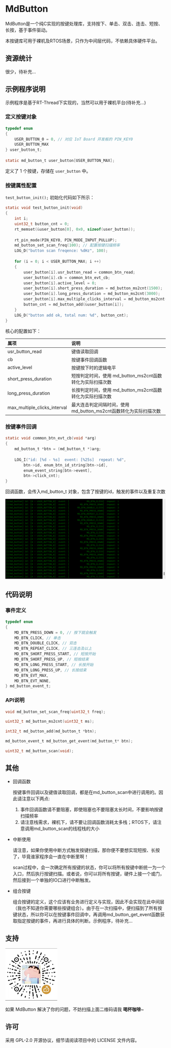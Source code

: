 # MdButton

MdButton是一个纯C实现的按键处理库，支持按下、单击、双击、连击、短按、长按，基于事件驱动。

本按键库可用于裸机及RTOS场景，只作为中间层代码，不依赖具体硬件平台。

## 资源统计

很少，待补充...

## 示例程序说明

示例程序是基于RT-Thread下实现的，当然可以用于裸机平台(待补充...)

### 定义按键对象

```C
typedef enum
{
    USER_BUTTON_0 = 0, // 对应 IoT Board 开发板的 PIN_KEY0
    USER_BUTTON_MAX
} user_button_t;

static md_button_t user_button[USER_BUTTON_MAX];
```

定义了 1 个按键，存储在 `user_button` 中。

### 按键属性配置

`test_button_init();` 初始化代码如下所示：

```C
static void test_button_init(void)
{
    int i;
    uint32_t button_cnt = 0;
    rt_memset(&user_button[0], 0x0, sizeof(user_button));

    rt_pin_mode(PIN_KEY0, PIN_MODE_INPUT_PULLUP);
    md_button_set_scan_freq(100); // 配置按键扫描频率
    LOG_D("button scan freqence: %dHz", 100);

    for (i = 0; i < USER_BUTTON_MAX; i ++)
    {
        user_button[i].usr_button_read = common_btn_read;
        user_button[i].cb = common_btn_evt_cb;
        user_button[i].active_level = 0;
        user_button[i].short_press_duration = md_button_ms2cnt(1500);
        user_button[i].long_press_duration = md_button_ms2cnt(3000);
        user_button[i].max_multiple_clicks_interval = md_button_ms2cnt(200);
        button_cnt = md_button_add(&user_button[i]);
    }
    LOG_D("button add ok, total num: %d", button_cnt);
}
```

核心的配置如下：

|属项|说明|
| :---- | :----|
| usr_button_read | 键值读取回调 |
| cb | 按键事件回调函数 |
| active_level | 按键按下时的逻辑电平 |
| short_press_duration | 短按判定时间，使用 md_button_ms2cnt函数转化为实际扫描次数 |
| long_press_duration | 长按判定时间，使用 md_button_ms2cnt函数转化为实际扫描次数 |
| max_multiple_clicks_interval | 最大连击判定间隔时间，使用 md_button_ms2cnt函数转化为实际扫描次数 |

### 按键事件回调

```C
static void common_btn_evt_cb(void *arg)
{
    md_button_t *btn = (md_button_t *)arg;

    LOG_I("id: [%d - %s]  event: [%25s]  repeat: %d", 
        btn->id, enum_btn_id_string[btn->id],
        enum_event_string[btn->event],
        btn->click_cnt);
}
```

回调函数，会传入md_button_t 对象，包含了按键的id，触发的事件以及重复次数

![image-20230323000838721](figures\按键事件回调.png)

## 代码说明

### 事件定义

```C
typedef enum
{
    MD_BTN_PRESS_DOWN = 0, // 按下就会触发
    MD_BTN_CLICK, // 单击
    MD_BTN_DOUBLE_CLICK, // 双击
    MD_BTN_REPEAT_CLICK, // 三连击及以上
    MD_BTN_SHORT_PRESS_START, // 短按开始
    MD_BTN_SHORT_PRESS_UP, // 短按结束
    MD_BTN_LONG_PRESS_START, // 长按开始
    MD_BTN_LONG_PRESS_UP, // 长按结束
    MD_BTN_EVT_MAX,
    MD_BTN_EVT_NONE,
} md_button_event_t;
```

### API说明

```C
void md_button_set_scan_freq(uint32_t freq);
```

```c
uint32_t md_button_ms2cnt(uint32_t ms);
```

```c
int32_t md_button_add(md_button_t *btn);
```

```C
md_button_event_t md_button_get_event(md_button_t* btn);
```

```C
uint32_t md_button_scan(void);
```

## 其他

- 回调函数

    按键事件回调以及键值读取回调，都是在md_button_scan中进行调用的。因此请注意以下两点:

    1. 事件回调函数请不要阻塞，即使阻塞也不要阻塞太长时间，不要影响按键扫描频率
    2. 请注意栈需求，裸机下，请不要让回调函数消耗太多栈；RTOS下，请注意调用md_button_scan的线程栈的大小

- 中断使用

    请注意，如果你使用中断方式触发按键扫描，那你便不要想实现短按、长按了，毕竟谁家程序会一直在中断里啊！

    scan过程中，会一次确定所有按键的状态，你可以将所有按键中断统一为一个入口，然后执行按键扫描。或者说，你可以将所有按键，硬件上接一个或门，然后接到一个单独的IO口进行中断触发。

- 组合按键

    组合按键的定义，这个应该有业务进行定义与实现，因此不会实现在此中间层（我也不知道你需要哪些按键组合）。由于在一次扫描中，便扫描到了所有按键状态，所以你可以在按键事件回调中，再调用md_button_get_event函数获取指定按键的事件，再进行具体的判断。示例程序，待补充...

## 支持

<img src="figures\赞赏.png" style="zoom:60%;" /> 

如果 MdButton 解决了你的问题，不妨扫描上面二维码请我 **喝杯咖啡**~ 

## 许可

采用 GPL-2.0 开源协议，细节请阅读项目中的 LICENSE 文件内容。
